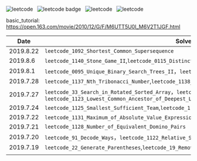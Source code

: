 ![leetcode](<https://leetcode-badge.chyroc.cn/?name=ly2015cntj&leetcode_badge_style=Leetcode%20|%20Rating-1468-green.svg>) &nbsp; ![leetcode badge](<https://leetcode-badge.chyroc.cn/?name=ly2015cntj&leetcode_badge_style=Leetcode%20|%20Ranking-42449-green.svg>) &nbsp; ![leetcode](<https://leetcode-badge.chyroc.cn/?name=ly2015cntj&leetcode_badge_style=Solved/Total-{{.solved_question}}/{{.all_question}}-green.svg>) &nbsp; ![leetcode](<https://leetcode-badge.chyroc.cn/?name=ly2015cntj&leetcode_badge_style=Accepted/Total-{{.accepted_submission}}/{{.all_submission}}-green.svg>)

basic_tutorial: https://open.163.com/movie/2010/12/G/F/M6UTT5U0I_M6V2T1JGF.html

| Date      | Solved Count & Detail                                        |
| --------- | ------------------------------------------------------------ |
| 2019.8.22 | `leetcode_1092_Shortest_Common_Supersequence`|
| 2019.8.6  | `leetcode_1140_Stone_Game_II`,`leetcode_0115_Distinct_Subsequences` |
| 2019.8.1  | `leetcode_0095_Unique_Binary_Search_Trees_II`，`leetcode_0029_Divide_Two_Intergers`，`leetcode_0050_Pow_x_n` |
| 2019.7.28 | `leetcode_1137_Nth_Tribonacci_Number`,`leetcode_1138_Alphabet_Board_Path`,`leetcode_1139_Largest_1_Bordered_Square` |
| 2019.7.27 | `leetcode_33_Search_in_Rotated_Sorted_Array`，`leetcode_81_Search_in_Rotated_Sorted_Array_II`，`leetcode_1123_Lowest_Common_Ancestor_of_Deepest_Leaves` |
| 2019.7.24 | `leetcode_1125_Smallest_Sufficient_Team`,`leetcode_1124_Longest_Well-Performing_Interval` |
| 2019.7.22 | `leetcode_1131_Maximum_of_Absolute_Value_Expression`,`leetcode_1129_Shortest_Path_with_Alternating_Color` |
| 2019.7.21 | `leetcode_1128_Number_of_Equivalent_Domino_Pairs`            |
| 2019.7.20 | `leetcode_91_Decode_Ways`，`leetcode_1122_Relative_Sort_Array` |
| 2019.7.19 | `leetcode_22_Generate_Parentheses`,`leetcode_19_Remove_Nth_Node_From_End_of_List`,`leetcode_18_4Sum` |
|           |                                                              |

